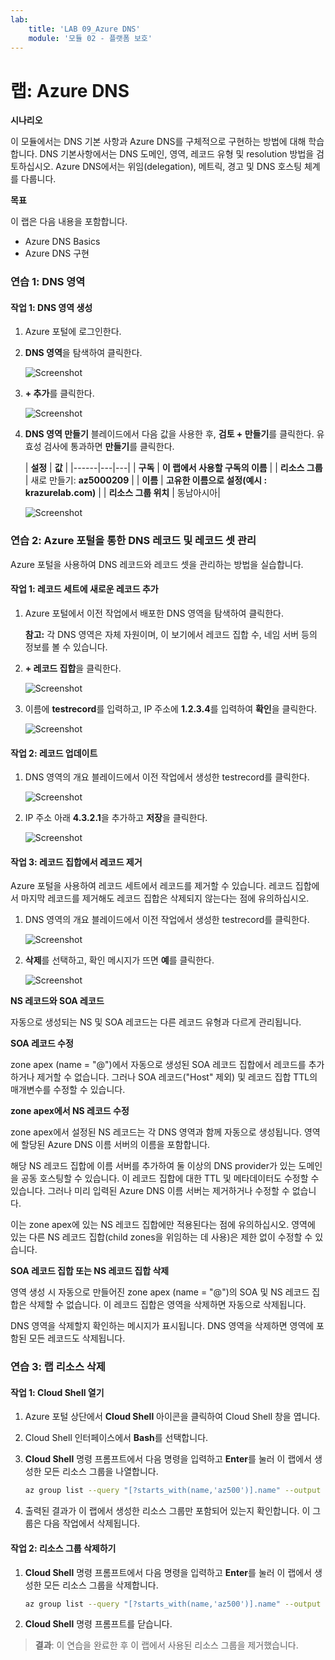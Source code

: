 ```yaml
---
lab:
    title: 'LAB 09_Azure DNS'
    module: '모듈 02 - 플랫폼 보호'
---
```



# 랩: Azure DNS

**시나리오**

이 모듈에서는 DNS 기본 사항과 Azure DNS를 구체적으로 구현하는 방법에 대해 학습합니다. DNS 기본사항에서는 DNS 도메인, 영역, 레코드 유형 및 resolution 방법을 검토하십시오. Azure DNS에서는 위임(delegation), 메트릭, 경고 및 DNS 호스팅 체계를 다룹니다.

**목표**

이 랩은 다음 내용을 포함합니다.

 * Azure DNS Basics
 * Azure DNS 구현


### 연습 1: DNS 영역

#### 작업 1: DNS 영역 생성

1.  Azure 포털에 로그인한다.

2.  **DNS 영역**을 탐색하여 클릭한다. 

     ![Screenshot](../Media/Module-2/2c8b996d-d6b5-4cfa-9832-55b2479aa5fe.png)

1. **+ 추가**를 클릭한다.

     ![Screenshot](../Media/Module-2/cb81d587-ad5d-45b7-a251-a6743fbf5a8b.png)

4.  **DNS 영역 만들기** 블레이드에서 다음 값을 사용한 후, **검토 + 만들기**를 클릭한다. 유효성 검사에 통과하면 **만들기**를 클릭한다.

     | **설정** | **값** | 
     |------|---|---|
     | **구독** | **이 랩에서 사용할 구독의 이름** |
     | **리소스 그룹** | 새로 만들기: **az5000209** |
     | **이름** | **고유한 이름으로 설정(예시 : krazurelab.com)** |
     | **리소스 그룹 위치** | 동남아시아|

     ![Screenshot](../Media/Module-2/8a6454d2-1b27-4f54-91e8-69c764406c78.png)


### 연습 2: Azure 포털을 통한 DNS 레코드 및 레코드 셋 관리

Azure 포털을 사용하여 DNS 레코드와 레코드 셋을 관리하는 방법을 실습합니다.

#### 작업 1: 레코드 세트에 새로운 레코드 추가

1.  Azure 포털에서 이전 작업에서 배포한 DNS 영역을 탐색하여 클릭한다. 

    **참고:** 각 DNS 영역은 자체 자원이며, 이 보기에서 레코드 집합 수, 네임 서버 등의 정보를 볼 수 있습니다.

3.  **+ 레코드 집합**을 클릭한다.
 
     ![Screenshot](../Media/Module-2/51a2fd36-c2df-468d-91f7-9eb0791dd7ba.png)

4.  이름에 **testrecord**를 입력하고, IP 주소에 **1.2.3.4**를 입력하여 **확인**을 클릭한다.

     ![Screenshot](../Media/Module-2/6e491490-0b00-4dda-b0e3-28a3f1784171.png)


#### 작업 2: 레코드 업데이트

1.  DNS 영역의 개요 블레이드에서 이전 작업에서 생성한 testrecord를 클릭한다. 

      ![Screenshot](../Media/Module-2/8c10684e-05bf-46dd-9d85-599bcd4cb54b.png)
 
2.  IP 주소 아래 **4.3.2.1**을 추가하고 **저장**을 클릭한다.

     ![Screenshot](../Media/Module-2/cf207752-7e3b-4b88-9514-c272d5cdd971.png)
 

#### 작업 3: 레코드 집합에서 레코드 제거

Azure 포털을 사용하여 레코드 세트에서 레코드를 제거할 수 있습니다. 레코드 집합에서 마지막 레코드를 제거해도 레코드 집합은 삭제되지 않는다는 점에 유의하십시오.

1.  DNS 영역의 개요 블레이드에서 이전 작업에서 생성한 testrecord를 클릭한다. 

     ![Screenshot](../Media/Module-2/8c10684e-05bf-46dd-9d85-599bcd4cb54b.png)

2.  **삭제**를 선택하고, 확인 메시지가 뜨면 **예**를 클릭한다. 

      ![Screenshot](../Media/Module-2/e841dc4f-440d-4244-a3a8-386d10c65dec.png)
 
**NS 레코드와 SOA 레코드**

자동으로 생성되는 NS 및 SOA 레코드는 다른 레코드 유형과 다르게 관리됩니다. 

**SOA 레코드 수정**

zone apex (name = "\@")에서 자동으로 생성된 SOA 레코드 집합에서 레코드를 추가하거나 제거할 수 없습니다. 그러나 SOA 레코드("Host" 제외) 및 레코드 집합 TTL의 매개변수를 수정할 수 있습니다.

**zone apex에서 NS 레코드 수정**

zone apex에서 설정된 NS 레코드는 각 DNS 영역과 함께 자동으로 생성됩니다. 영역에 할당된 Azure DNS 이름 서버의 이름을 포함합니다.

해당 NS 레코드 집합에 이름 서버를 추가하여 둘 이상의 DNS provider가 있는 도메인을 공동 호스팅할 수 있습니다. 이 레코드 집합에 대한 TTL 및 메타데이터도 수정할 수 있습니다. 그러나 미리 입력된 Azure DNS 이름 서버는 제거하거나 수정할 수 없습니다.

이는 zone apex에 있는 NS 레코드 집합에만 적용된다는 점에 유의하십시오. 영역에 있는 다른 NS 레코드 집합(child zones을 위임하는 데 사용)은 제한 없이 수정할 수 있습니다.

**SOA 레코드 집합 또는 NS 레코드 집합 삭제**

영역 생성 시 자동으로 만들어진 zone apex (name = "\@")의 SOA 및 NS 레코드 집합은 삭제할 수 없습니다. 이 레코드 집합은 영역을 삭제하면 자동으로 삭제됩니다. 

DNS 영역을 삭제할지 확인하는 메시지가 표시됩니다. DNS 영역을 삭제하면 영역에 포함된 모든 레코드도 삭제됩니다.


### 연습 3: 랩 리소스 삭제

#### 작업 1: Cloud Shell 열기

1. Azure 포털 상단에서 **Cloud Shell** 아이콘을 클릭하여 Cloud Shell 창을 엽니다.

1. Cloud Shell 인터페이스에서 **Bash**를 선택합니다.

1. **Cloud Shell** 명령 프롬프트에서 다음 명령을 입력하고 **Enter**를 눌러 이 랩에서 생성한 모든 리소스 그룹을 나열합니다.

    ```sh
    az group list --query "[?starts_with(name,'az500')].name" --output tsv
    ```

1. 출력된 결과가 이 랩에서 생성한 리소스 그룹만 포함되어 있는지 확인합니다. 이 그룹은 다음 작업에서 삭제됩니다.


#### 작업 2: 리소스 그룹 삭제하기

1. **Cloud Shell** 명령 프롬프트에서 다음 명령을 입력하고 **Enter**를 눌러 이 랩에서 생성한 모든 리소스 그룹을 삭제합니다.

    ```sh
    az group list --query "[?starts_with(name,'az500')].name" --output tsv | xargs -L1 bash -c 'az group delete --name $0 --no-wait --yes'
    ```

1. **Cloud Shell** 명령 프롬프트를 닫습니다.

> **결과**: 이 연습을 완료한 후 이 랩에서 사용된 리소스 그룹을 제거했습니다.